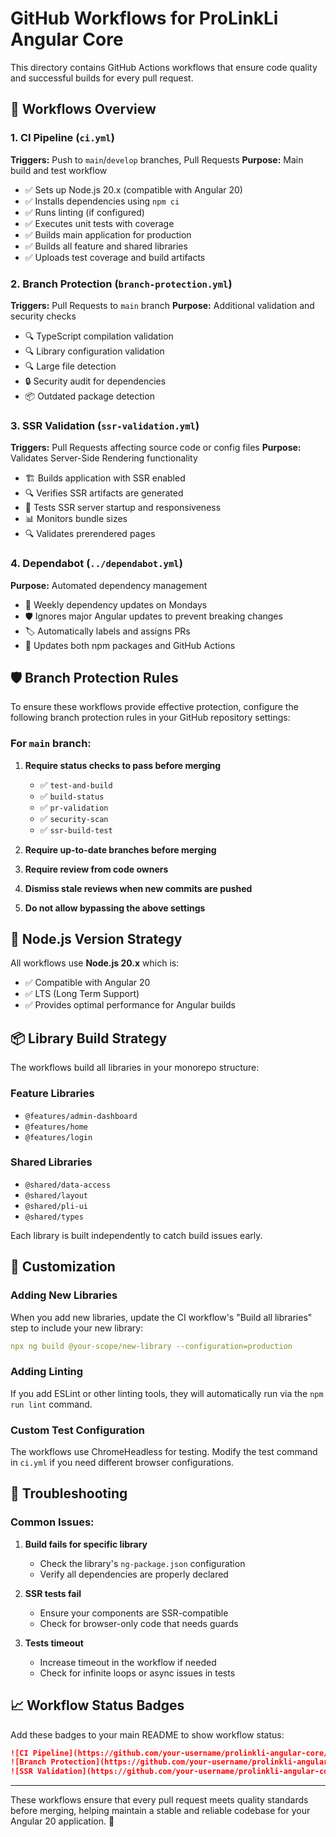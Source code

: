 # GitHub Workflows for ProLinkLi Angular Core

This directory contains GitHub Actions workflows that ensure code quality and successful builds for every pull request.

## 🔄 Workflows Overview

### 1. CI Pipeline (`ci.yml`)
**Triggers:** Push to `main`/`develop` branches, Pull Requests
**Purpose:** Main build and test workflow

- ✅ Sets up Node.js 20.x (compatible with Angular 20)
- ✅ Installs dependencies using `npm ci`
- ✅ Runs linting (if configured)
- ✅ Executes unit tests with coverage
- ✅ Builds main application for production
- ✅ Builds all feature and shared libraries
- ✅ Uploads test coverage and build artifacts

### 2. Branch Protection (`branch-protection.yml`)
**Triggers:** Pull Requests to `main` branch
**Purpose:** Additional validation and security checks

- 🔍 TypeScript compilation validation
- 🔍 Library configuration validation
- 🔍 Large file detection
- 🔒 Security audit for dependencies
- 📦 Outdated package detection

### 3. SSR Validation (`ssr-validation.yml`)
**Triggers:** Pull Requests affecting source code or config files
**Purpose:** Validates Server-Side Rendering functionality

- 🏗️ Builds application with SSR enabled
- 🔍 Verifies SSR artifacts are generated
- 🚀 Tests SSR server startup and responsiveness
- 📊 Monitors bundle sizes
- 🔍 Validates prerendered pages

### 4. Dependabot (`../dependabot.yml`)
**Purpose:** Automated dependency management

- 📅 Weekly dependency updates on Mondays
- 🛡️ Ignores major Angular updates to prevent breaking changes
- 🏷️ Automatically labels and assigns PRs
- 🔄 Updates both npm packages and GitHub Actions

## 🛡️ Branch Protection Rules

To ensure these workflows provide effective protection, configure the following branch protection rules in your GitHub repository settings:

### For `main` branch:
1. **Require status checks to pass before merging**
   - ✅ `test-and-build`
   - ✅ `build-status`
   - ✅ `pr-validation`
   - ✅ `security-scan`
   - ✅ `ssr-build-test`

2. **Require up-to-date branches before merging**
3. **Require review from code owners**
4. **Dismiss stale reviews when new commits are pushed**
5. **Do not allow bypassing the above settings**

## 🚀 Node.js Version Strategy

All workflows use **Node.js 20.x** which is:
- ✅ Compatible with Angular 20
- ✅ LTS (Long Term Support)
- ✅ Provides optimal performance for Angular builds

## 📦 Library Build Strategy

The workflows build all libraries in your monorepo structure:

### Feature Libraries
- `@features/admin-dashboard`
- `@features/home`
- `@features/login`

### Shared Libraries
- `@shared/data-access`
- `@shared/layout`
- `@shared/pli-ui`
- `@shared/types`

Each library is built independently to catch build issues early.

## 🔧 Customization

### Adding New Libraries
When you add new libraries, update the CI workflow's "Build all libraries" step to include your new library:

```yaml
npx ng build @your-scope/new-library --configuration=production
```

### Adding Linting
If you add ESLint or other linting tools, they will automatically run via the `npm run lint` command.

### Custom Test Configuration
The workflows use ChromeHeadless for testing. Modify the test command in `ci.yml` if you need different browser configurations.

## 🐛 Troubleshooting

### Common Issues:

1. **Build fails for specific library**
   - Check the library's `ng-package.json` configuration
   - Verify all dependencies are properly declared

2. **SSR tests fail**
   - Ensure your components are SSR-compatible
   - Check for browser-only code that needs guards

3. **Tests timeout**
   - Increase timeout in the workflow if needed
   - Check for infinite loops or async issues in tests

## 📈 Workflow Status Badges

Add these badges to your main README to show workflow status:

```markdown
![CI Pipeline](https://github.com/your-username/prolinkli-angular-core/workflows/CI%20Pipeline/badge.svg)
![Branch Protection](https://github.com/your-username/prolinkli-angular-core/workflows/Branch%20Protection/badge.svg)
![SSR Validation](https://github.com/your-username/prolinkli-angular-core/workflows/SSR%20Validation/badge.svg)
```

---

These workflows ensure that every pull request meets quality standards before merging, helping maintain a stable and reliable codebase for your Angular 20 application. 🎯 